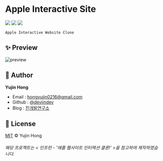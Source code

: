 # Apple Interactive Site
![](https://img.shields.io/badge/-HTML5-F1662B)
![](https://img.shields.io/badge/-CSS3-2FA9DC)
![](https://img.shields.io/badge/-JavaScript-E3A127)  

`Apple Interactive Website Clone`  

## ✨ Preview
![preview](https://user-images.githubusercontent.com/74370531/109702308-65bcf700-7bd7-11eb-812b-bdd949b3e52f.gif)  

## 👤 Author
**Yujin Hong**
* Email : hongyujin0216@gmail.com
* Github : [@devjindev](https://github.com/devjindev)
* Blog : [진개발연구소](https://devjindev.tistory.com/)  

## 📝 License
[MIT](https://github.com/devjindev/portfolio/blob/master/LICENSE) © Yujin Hong  

###### 해당 프로젝트는 < 인프런 - '애플 웹사이트 인터렉션 클론!' >을 참고하여 제작하였습니다.
